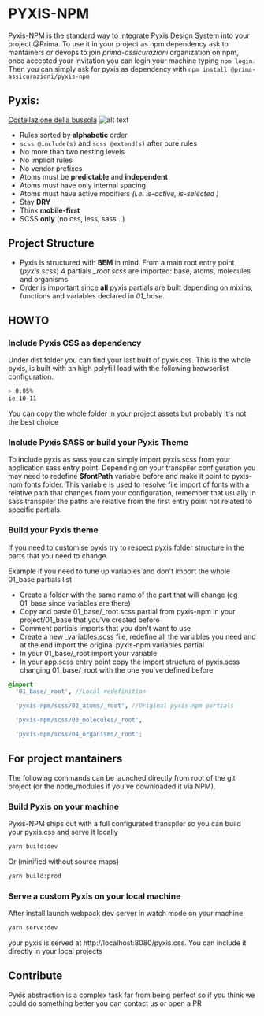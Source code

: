 # PYXIS-NPM

Pyxis-NPM is the standard way to integrate Pyxis Design System into your project @Prima. To use it in your project as npm dependency ask to mantainers or devops to join *prima-assicurazioni* organization on npm, once accepted your invitation you can login your machine typing ```npm login```. Then you can simply ask for pyxis as dependency with ```npm install @prima-assicurazioni/pyxis-npm```

## Pyxis:
[Costellazione della bussola](https://it.wikipedia.org/wiki/Bussola_(costellazione))
![alt text](https://upload.wikimedia.org/wikipedia/commons/thumb/8/80/NGC_2818_by_the_Hubble_Space_Telescope.jpg/1920px-NGC_2818_by_the_Hubble_Space_Telescope.jpg)

- Rules sorted by **alphabetic** order
- ```scss @include(s)``` and ```scss @extend(s)``` after pure rules
- No more than two nesting levels
- No implicit rules
- No vendor prefixes
- Atoms must be **predictable** and **independent**
- Atoms must have only internal spacing
- Atoms must have active modifiers *(i.e. is-active, is-selected )*
- Stay **DRY**
- Think **mobile-first**
- SCSS **only** (no css, less, sass...)

## Project Structure
- Pyxis is structured with **BEM** in mind. From a main root entry point (*pyxis.scss*) 4 partials *_root.scss* are imported: base, atoms, molecules and organisms
- Order is important since **all** pyxis partials are built depending on mixins, functions and variables declared in *01_base*.

## HOWTO
### Include Pyxis CSS as dependency
Under dist folder you can find your last built of pyxis.css. This is the whole pyxis, is built with an high polyfill load with the following browserlist configuration.
```bash
> 0.05%
ie 10-11
```
You can copy the whole folder in your project assets but probably it's not the best choice

### Include Pyxis SASS or build your Pyxis Theme
To include pyxis as sass you can simply import pyxis.scss from your application sass entry point.
Depending on your transpiler configuration you may need to redefine **$fontPath** variable before and make it point to pyxis-npm fonts folder.
This variable is used to resolve file import of fonts with a relative path that changes from your configuration, remember that usually
in sass transpiler the paths are relative from the first entry point not related to specific partials.

### Build your Pyxis theme
If you need to customise pyxis try to respect pyxis folder structure in the parts that you need to change.

Example if you need to tune up variables and don't import the whole 01_base partials list
- Create a folder with the same name of the part that will change (eg 01_base since variables are there)
- Copy and paste 01_base/_root.scss partial from pyxis-npm in your project/01_base that you've created before
- Comment partials imports that you don't want to use
- Create a new _variables.scss file, redefine all the variables you need and at the end import the original pyxis-npm variables partial
- In your 01_base/_root import your variable
- In your app.scss entry point copy the import structure of pyxis.scss changing 01_base/_root with the one you've defined before

```scss
@import
  '01_base/_root', //Local redefinition

  'pyxis-npm/scss/02_atoms/_root', //Original pyxis-npm partials

  'pyxis-npm/scss/03_molecules/_root',

  'pyxis-npm/scss/04_organisms/_root';
```

## For project mantainers
The following commands can be launched directly from root of the git project (or the node_modules if you've downloaded it via NPM).

### Build Pyxis on your machine
Pyxis-NPM ships out with a full configurated transpiler so you can build your pyxis.css and serve it locally
````bash
yarn build:dev
````
Or (minified without source maps)
````bash
yarn build:prod
````

### Serve a custom Pyxis on your local machine
After install launch webpack dev server in watch mode on your machine
````bash
yarn serve:dev
````
your pyxis is served at http://localhost:8080/pyxis.css. You can include it directly in your local projects

## Contribute
Pyxis abstraction is a complex task far from being perfect so if you think we could do something better you can contact us or open a PR
